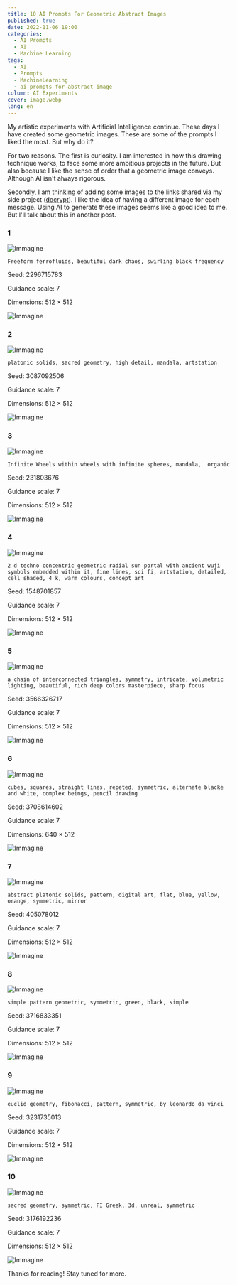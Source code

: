 ```yaml
---
title: 10 AI Prompts For Geometric Abstract Images
published: true
date: 2022-11-06 19:00
categories:
  - AI Prompts
  - AI
  - Machine Learning
tags:
  - AI
  - Prompts
  - MachineLearning
  - ai-prompts-for-abstract-image
column: AI Experiments
cover: image.webp
lang: en
---
```


My artistic experiments with Artificial Intelligence continue. These days I have created some geometric images. These are some of the prompts I liked the most. But why do it?

For two reasons. The first is curiosity. I am interested in how this drawing technique works, to face some more ambitious projects in the future. But also because I like the sense of order that a geometric image conveys. Although AI isn't always rigorous.

Secondly, I am thinking of adding some images to the links shared via my side project ([docrypt](https://docrypt.org/)). I like the idea of ​​having a different image for each message. Using AI to generate these images seems like a good idea to me. But I'll talk about this in another post.

### 1

![Immagine](./abstract-1.webp)

```
Freeform ferrofluids, beautiful dark chaos, swirling black frequency
```

Seed: 2296715783

Guidance scale: 7

Dimensions: 512 × 512

![Immagine](./abstract-01-variations.webp)

### 2

![Immagine](./abstract-2.webp)

```
platonic solids, sacred geometry, high detail, mandala, artstation
```

Seed: 3087092506

Guidance scale: 7

Dimensions: 512 × 512

![Immagine](./abstract-02-variations.webp)

### 3

![Immagine](./abstract-3.webp)

```
Infinite Wheels within wheels with infinite spheres, mandala,  organic
```

Seed: 231803676

Guidance scale: 7

Dimensions: 512 × 512

![Immagine](./abstract-03-variations.webp)

### 4

![Immagine](./abstract-4.webp)

```
2 d techno concentric geometric radial sun portal with ancient wuji symbols embedded within it, fine lines, sci fi, artstation, detailed, cell shaded, 4 k, warm colours, concept art
```

Seed: 1548701857

Guidance scale: 7

Dimensions: 512 × 512

![Immagine](./abstract-04-variations.webp)

### 5

![Immagine](./abstract-5.webp)

```
a chain of interconnected triangles, symmetry, intricate, volumetric lighting, beautiful, rich deep colors masterpiece, sharp focus
```

Seed: 3566326717

Guidance scale: 7

Dimensions: 512 × 512

![Immagine](./abstract-05-variations.webp)

### 6

![Immagine](./abstract-6.webp)

```
cubes, squares, straight lines, repeted, symmetric, alternate blacke and white, complex beings, pencil drawing
```

Seed: 3708614602

Guidance scale: 7

Dimensions: 640 × 512

![Immagine](./abstract-06-variations.webp)

### 7

![Immagine](./abstract-7.webp)

```
abstract platonic solids, pattern, digital art, flat, blue, yellow, orange, symmetric, mirror
```

Seed: 405078012

Guidance scale: 7

Dimensions: 512 × 512

![Immagine](./abstract-07-variations.webp)

### 8

![Immagine](./abstract-8.webp)

```
simple pattern geometric, symmetric, green, black, simple
```

Seed: 3716833351

Guidance scale: 7

Dimensions: 512 × 512

![Immagine](./abstract-08-variations.webp)

### 9

![Immagine](./abstract-9.webp)

```
euclid geometry, fibonacci, pattern, symmetric, by leonardo da vinci
```

Seed: 3231735013

Guidance scale: 7

Dimensions: 512 × 512

![Immagine](./abstract-09-variations.webp)

### 10

![Immagine](./abstract-10.webp)

```
sacred geometry, symmetric, PI Greek, 3d, unreal, symmetric
```

Seed: 3176192236

Guidance scale: 7

Dimensions: 512 × 512

![Immagine](./abstract-10-variations.webp)

Thanks for reading! Stay tuned for more.
